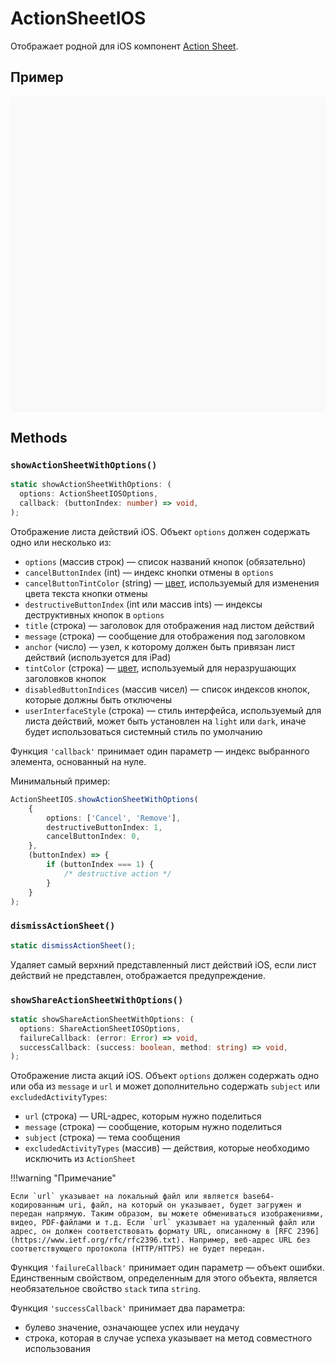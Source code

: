 # ActionSheetIOS

Отображает родной для iOS компонент [Action Sheet](https://developer.apple.com/design/human-interface-guidelines/ios/views/action-sheets/).

## Пример

<div data-snack-id="@bndby/actionsheetios" data-snack-platform="web" data-snack-preview="true" data-snack-theme="light" style="overflow:hidden;background:#F9F9F9;border:1px solid var(--color-border);border-radius:4px;height:505px;width:100%"></div>

## Methods

### `showActionSheetWithOptions()`

```ts
static showActionSheetWithOptions: (
  options: ActionSheetIOSOptions,
  callback: (buttonIndex: number) => void,
);
```

Отображение листа действий iOS. Объект `options` должен содержать одно или несколько из:

-   `options` (массив строк) — список названий кнопок (обязательно)
-   `cancelButtonIndex` (int) — индекс кнопки отмены в `options`
-   `cancelButtonTintColor` (string) — [цвет](цвета), используемый для изменения цвета текста кнопки отмены
-   `destructiveButtonIndex` (int или массив ints) — индексы деструктивных кнопок в `options`
-   `title` (строка) — заголовок для отображения над листом действий
-   `message` (строка) — сообщение для отображения под заголовком
-   `anchor` (число) — узел, к которому должен быть привязан лист действий (используется для iPad)
-   `tintColor` (строка) — [цвет](цвета), используемый для неразрушающих заголовков кнопок
-   `disabledButtonIndices` (массив чисел) — список индексов кнопок, которые должны быть отключены
-   `userInterfaceStyle` (строка) — стиль интерфейса, используемый для листа действий, может быть установлен на `light` или `dark`, иначе будет использоваться системный стиль по умолчанию

Функция `'callback'` принимает один параметр — индекс выбранного элемента, основанный на нуле.

Минимальный пример:

```ts
ActionSheetIOS.showActionSheetWithOptions(
    {
        options: ['Cancel', 'Remove'],
        destructiveButtonIndex: 1,
        cancelButtonIndex: 0,
    },
    (buttonIndex) => {
        if (buttonIndex === 1) {
            /* destructive action */
        }
    }
);
```

### `dismissActionSheet()`

```ts
static dismissActionSheet();
```

Удаляет самый верхний представленный лист действий iOS, если лист действий не представлен, отображается предупреждение.

### `showShareActionSheetWithOptions()`

```ts
static showShareActionSheetWithOptions: (
  options: ShareActionSheetIOSOptions,
  failureCallback: (error: Error) => void,
  successCallback: (success: boolean, method: string) => void,
);
```

Отображение листа акций iOS. Объект `options` должен содержать одно или оба из `message` и `url` и может дополнительно содержать `subject` или `excludedActivityTypes`:

-   `url` (строка) — URL-адрес, которым нужно поделиться
-   `message` (строка) — сообщение, которым нужно поделиться
-   `subject` (строка) — тема сообщения
-   `excludedActivityTypes` (массив) — действия, которые необходимо исключить из `ActionSheet`

!!!warning "Примечание"

    Если `url` указывает на локальный файл или является base64-кодированным uri, файл, на который он указывает, будет загружен и передан напрямую. Таким образом, вы можете обмениваться изображениями, видео, PDF-файлами и т.д. Если `url` указывает на удаленный файл или адрес, он должен соответствовать формату URL, описанному в [RFC 2396](https://www.ietf.org/rfc/rfc2396.txt). Например, веб-адрес URL без соответствующего протокола (HTTP/HTTPS) не будет передан.

Функция `'failureCallback'` принимает один параметр — объект ошибки. Единственным свойством, определенным для этого объекта, является необязательное свойство `stack` типа `string`.

Функция `'successCallback'` принимает два параметра:

-   булево значение, означающее успех или неудачу
-   строка, которая в случае успеха указывает на метод совместного использования
